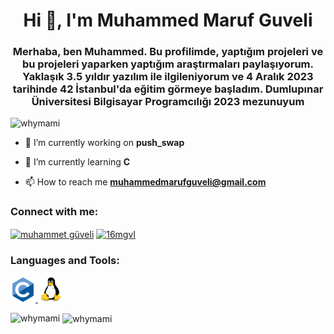 <h1 align="center">Hi 👋, I'm Muhammed Maruf Guveli</h1>
<h3 align="center">Merhaba, ben Muhammed. Bu profilimde, yaptığım projeleri ve bu projeleri yaparken yaptığım araştırmaları paylaşıyorum. Yaklaşık 3.5 yıldır yazılım ile ilgileniyorum ve 4 Aralık 2023 tarihinde 42 İstanbul'da eğitim görmeye başladım. Dumlupınar Üniversitesi Bilgisayar Programcılığı 2023 mezunuyum</h3>

<p align="left"> <img src="https://komarev.com/ghpvc/?username=whymami&label=Profile%20views&color=00ff55&style=plastic" alt="whymami" /> </p>

- 🔭 I’m currently working on **push_swap**

- 🌱 I’m currently learning **C**

- 📫 How to reach me **muhammedmarufguveli@gmail.com**

<h3 align="left">Connect with me:</h3>
<p align="left">
<a href="https://linkedin.com/in/muhammet güveli" target="blank"><img align="center" src="https://raw.githubusercontent.com/rahuldkjain/github-profile-readme-generator/master/src/images/icons/Social/linked-in-alt.svg" alt="muhammet güveli" height="30" width="40" /></a>
<a href="https://instagram.com/16mgvl" target="blank"><img align="center" src="https://raw.githubusercontent.com/rahuldkjain/github-profile-readme-generator/master/src/images/icons/Social/instagram.svg" alt="16mgvl" height="30" width="40" /></a>
</p>

<h3 align="left">Languages and Tools:</h3>
<p align="left"> <a href="https://www.cprogramming.com/" target="_blank" rel="noreferrer"> <img src="https://raw.githubusercontent.com/devicons/devicon/master/icons/c/c-original.svg" alt="c" width="40" height="40"/> </a> <a href="https://www.linux.org/" target="_blank" rel="noreferrer"> <img src="https://raw.githubusercontent.com/devicons/devicon/master/icons/linux/linux-original.svg" alt="linux" width="40" height="40"/> </a> </p>

<p><img align="left" src="https://github-readme-stats.vercel.app/api/top-langs?username=whymami&show_icons=true&theme=tokyonight&title_color=ffffff&text_color=ffffff&bg_color=403b3b&locale=en&layout=compact" alt="whymami" /></p>

<p>&nbsp;<img align="center" src="https://github-readme-stats.vercel.app/api?username=whymami&show_icons=true&locale=en" alt="whymami" /></p>
